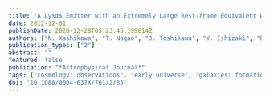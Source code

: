 ```yaml
---
title: "A Ly$α$ Emitter with an Extremely Large Rest-frame Equivalent Width of ̃900 Å at z = 6.5: A Candidate Population III-dominated Galaxy?"
date: 2012-12-01
publishDate: 2020-12-28T05:23:45.199814Z
authors: ["N. Kashikawa", "T. Nagao", "J. Toshikawa", "Y. Ishizaki", "E. Egami", "M. Hayashi", "C. Ly", "M.~A. Malkan", "Y. Matsuda", "K. Shimasaku", "M. Iye", "K. Ota", "T. Shibuya", "L. Jiang", "Y. Taniguchi", "Y. Shioya"]
publication_types: ["2"]
abstract: ""
featured: false
publication: "*Astrophysical Journal*"
tags: ["cosmology: observations", "early universe", "galaxies: formation", "galaxies: high-redshift"]
doi: "10.1088/0004-637X/761/2/85"
---
```


